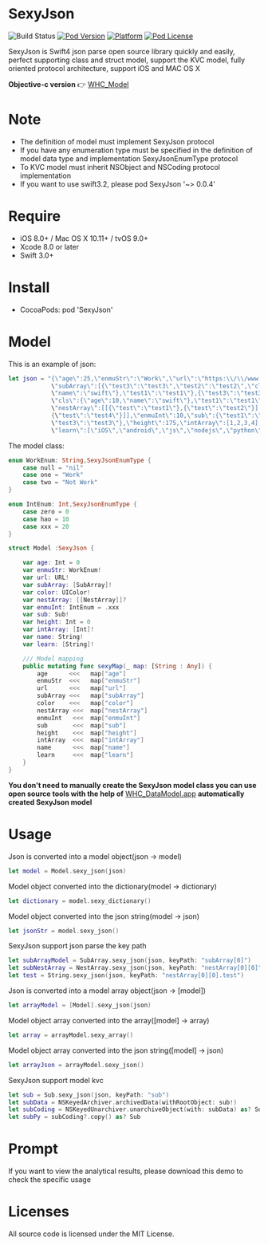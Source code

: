 # SexyJson

![Build Status](https://api.travis-ci.org/netyouli/SexyJson.svg?branch=master)
[![Pod Version](http://img.shields.io/cocoapods/v/SexyJson.svg?style=flat)](http://cocoadocs.org/docsets/SexyJson/)
[![Platform](https://img.shields.io/cocoapods/p/SnapKit.svg?style=flat)](https://github.com/netyouli/)
[![Pod License](http://img.shields.io/cocoapods/l/SexyJson.svg?style=flat)](https://opensource.org/licenses/MIT)

SexyJson is Swift4 json parse open source library quickly and easily, perfect supporting class and struct model, support the KVC model, fully oriented protocol architecture, support iOS and MAC OS X

**Objective-c version** 👉 [WHC_Model](https://github.com/netyouli/WHC_Model)  

Note
==============
- The definition of model must implement SexyJson protocol
- If you have any enumeration type must be specified in the definition of model data type and implementation SexyJsonEnumType protocol
- To KVC model must inherit NSObject and NSCoding protocol implementation
- If you want to use swift3.2, please pod SexyJson '~> 0.0.4'

Require
==============
* iOS 8.0+ / Mac OS X 10.11+ / tvOS 9.0+
* Xcode 8.0 or later
* Swift 3.0+

Install
==============
* CocoaPods: pod 'SexyJson'

Model
==============
This is an example of json:
```swift
let json = "{\"age\":25,\"enmuStr\":\"Work\",\"url\":\"https:\\/\\/www.baidu.com\",
            \"subArray\":[{\"test3\":\"test3\",\"test2\":\"test2\",\"cls\":{\"age\":10,
            \"name\":\"swift\"},\"test1\":\"test1\"},{\"test3\":\"test3\",\"test2\":\"test2\",
            \"cls\":{\"age\":10,\"name\":\"swift\"},\"test1\":\"test1\"}],\"color\":\"0xffbbaa\",
            \"nestArray\":[[{\"test\":\"test1\"},{\"test\":\"test2\"}],[{\"test\":\"test3\"},
            {\"test\":\"test4\"}]],\"enmuInt\":10,\"sub\":{\"test1\":\"test1\",\"test2\":\"test2\",
            \"test3\":\"test3\"},\"height\":175,\"intArray\":[1,2,3,4],\"name\":\"吴海超\",
            \"learn\":[\"iOS\",\"android\",\"js\",\"nodejs\",\"python\"]}"
```
The model class:
```swift
enum WorkEnum: String,SexyJsonEnumType {
    case null = "nil"
    case one = "Work"
    case two = "Not Work"
}

enum IntEnum: Int,SexyJsonEnumType {
    case zero = 0
    case hao = 10
    case xxx = 20
}

struct Model :SexyJson {

    var age: Int = 0
    var enmuStr: WorkEnum!
    var url: URL!
    var subArray: [SubArray]!
    var color: UIColor!
    var nestArray: [[NestArray]]?
    var enmuInt: IntEnum = .xxx
    var sub: Sub!
    var height: Int = 0
    var intArray: [Int]!
    var name: String!
    var learn: [String]!

    /// Model mapping
    public mutating func sexyMap(_ map: [String : Any]) {
        age      <<<   map["age"]
        enmuStr  <<<   map["enmuStr"]
        url      <<<   map["url"]
        subArray <<<   map["subArray"]
        color    <<<   map["color"]
        nestArray <<<  map["nestArray"]
        enmuInt   <<<  map["enmuInt"]
        sub       <<<  map["sub"]
        height    <<<  map["height"]
        intArray  <<<  map["intArray"]
        name      <<<  map["name"]
        learn     <<<  map["learn"]
    }
}

```
**You don't need to manually create the SexyJson model class you can use open source tools with the help of** [WHC_DataModel.app](https://github.com/netyouli/WHC_DataModelFactory) **automatically created SexyJson model**

Usage
==============

Json is converted into a model object(json -> model)
```swift
let model = Model.sexy_json(json)
```

Model object converted into the dictionary(model -> dictionary)
```swift
let dictionary = model.sexy_dictionary()
```

Model object converted into the json string(model -> json)
```swift
let jsonStr = model.sexy_json()
```

SexyJson support json parse the key path
```swift
let subArrayModel = SubArray.sexy_json(json, keyPath: "subArray[0]")
let subNestArray = NestArray.sexy_json(json, keyPath: "nestArray[0][0]")
let test = String.sexy_json(json, keyPath: "nestArray[0][0].test")
```

Json is converted into a model array object(json -> [model])
```swift
let arrayModel = [Model].sexy_json(json)
```

Model object array converted into the array([model] -> array)
```swift
let array = arrayModel.sexy_array()
```

Model object array converted into the json string([model] -> json)
```swift
let arrayJson = arrayModel.sexy_json()
```
SexyJson support model kvc
```swift
let sub = Sub.sexy_json(json, keyPath: "sub")
let subData = NSKeyedArchiver.archivedData(withRootObject: sub!)
let subCoding = NSKeyedUnarchiver.unarchiveObject(with: subData) as? Sub
let subPy = subCoding?.copy() as? Sub
```
Prompt
==============
If you want to view the analytical results, please download this demo to check the specific usage

Licenses
==============
All source code is licensed under the MIT License.

